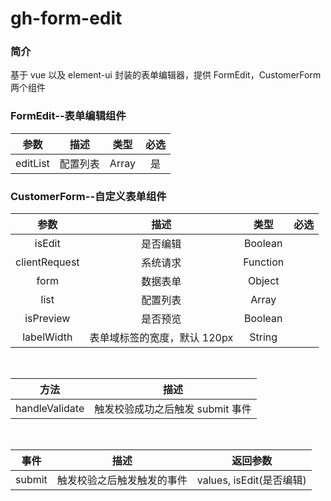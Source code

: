 # gh-form-edit

### 简介

基于 vue 以及 element-ui 封装的表单编辑器，提供 FormEdit，CustomerForm 两个组件

### FormEdit--表单编辑组件

|   参数   |   描述   | 类型  | 必选 |
| :------: | :------: | :---: | :--: |
| editList | 配置列表 | Array |  是  |

### CustomerForm--自定义表单组件

|     参数      |             描述             |   类型   | 必选 |
| :-----------: | :--------------------------: | :------: | :--: |
|    isEdit     |           是否编辑           | Boolean  |
| clientRequest |           系统请求           | Function |
|     form      |           数据表单           |  Object  |
|     list      |           配置列表           |  Array   |
|   isPreview   |           是否预览           | Boolean  |
|  labelWidth   | 表单域标签的宽度，默认 120px |  String  |

<br/>

|      方法      |               描述               |
| :------------: | :------------------------------: |
| handleValidate | 触发校验成功之后触发 submit 事件 |

<br/>

|  事件  |            描述            |         返回参数         |
| :----: | :------------------------: | :----------------------: |
| submit | 触发校验之后触发触发的事件 | values, isEdit(是否编辑) |
